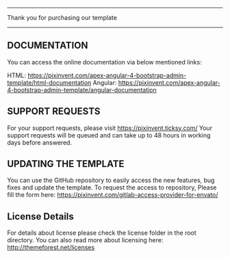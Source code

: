*************************************
Thank you for purchasing our template
*************************************

DOCUMENTATION
-------------
You can access the online documentation via below mentioned links:

HTML: https://pixinvent.com/apex-angular-4-bootstrap-admin-template/html-documentation
Angular: https://pixinvent.com/apex-angular-4-bootstrap-admin-template/angular-documentation

SUPPORT REQUESTS
----------------
For your support requests, please visit https://pixinvent.ticksy.com/
Your support requests will be queued and can take up to 48 hours in working days before answered.

UPDATING THE TEMPLATE
---------------------
You can use the GitHub repository to easily access the new features, bug fixes and update the template.
To request the access to repository, Please fill the form here: https://pixinvent.com/gitlab-access-provider-for-envato/

License Details
----------------
For details about license please check the license folder in the root directory. You can also read more about licensing here: http://themeforest.net/licenses
